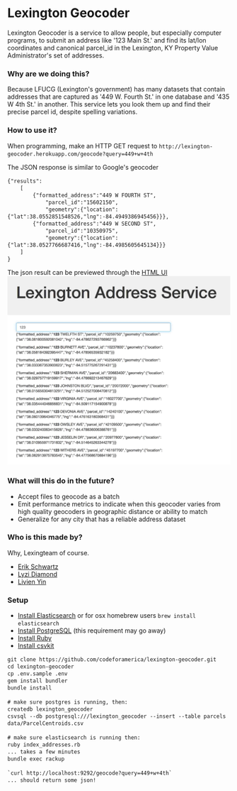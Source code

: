 # Lexington Geocoder

Lexington Geocoder is a service to allow people, but especially computer programs, to submit an address like '123 Main St.' and find its lat/lon coordinates and canonical parcel_id in the Lexington, KY Property Value Administrator's set of addresses.

### Why are we doing this?

Because LFUCG (Lexington's government) has many datasets that contain addresses that are captured as '449 W. Fourth St.' in one database and '435 W 4th St.' in another. This service lets you look them up and find their precise parcel id, despite spelling variations.

### How to use it?

When programming, make an HTTP GET request to `http://lexington-geocoder.herokuapp.com/geocode?query=449+w+4th`

The JSON response is similar to Google's geocoder

```
{"results":
	[
		{"formatted_address":"449 W FOURTH ST",
			"parcel_id":"15602150",
			"geometry":{"location":	{"lat":38.0552851548526,"lng":-84.4949386945456}}},
		{"formatted_address":"449 W SECOND ST",
			"parcel_id":"10350975",
			"geometry":{"location": {"lat":38.0527766687416,"lng":-84.4985605645134}}}
	]
}
```

The json result can be previewed through the [HTML UI](http://lexington-geocoder.herokuapp.com/) ![HTML UI](https://raw.githubusercontent.com/codeforamerica/lexington-geocoder/master/public/images/screenshot.jpg)
 
### What will this do in the future?

* Accept files to geocode as a batch
* Emit performance metrics to indicate when this geocoder varies from high quality geocoders in geographic distance or ability to match
* Generalize for any city that has a reliable address dataset

### Who is this made by?

Why, Lexingteam of course.

* [Erik Schwartz](https://github.com/eeeschwartz)
* [Lyzi Diamond](https://github.com/lyzidiamond)
* [Livien Yin](https://github.com/livienyin)

### Setup

* [Install Elasticsearch](http://www.elasticsearch.org/guide/en/elasticsearch/guide/current/_installing_elasticsearch.html) or for osx homebrew users `brew install elasticsearch`
* [Install PostgreSQL](https://github.com/codeforamerica/howto/blob/master/PostgreSQL.md) (this requirement may go away)
* [Install Ruby](https://github.com/codeforamerica/howto/blob/master/Ruby.md)
* [Install csvkit](https://github.com/amandabee/cunyjdata/wiki/Tutorial:-Installing-CSVKit)

```
git clone https://github.com/codeforamerica/lexington-geocoder.git
cd lexington-geocoder
cp .env.sample .env
gem install bundler
bundle install

# make sure postgres is running, then:
createdb lexington_geocoder
csvsql --db postgresql:///lexington_geocoder --insert --table parcels data/ParcelCentroids.csv

# make sure elasticsearch is running then:
ruby index_addresses.rb
... takes a few minutes
bundle exec rackup

`curl http://localhost:9292/geocode?query=449+w+4th`
... should return some json!
```

